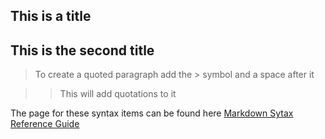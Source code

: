 ## This is a title
## This is the second title

> To create a quoted paragraph add the > symbol and a space after it

>> This will add quotations to it

The page for these syntax items can be found here [Markdown Sytax Reference Guide](http://support.iawriter.com/help/kb/general-questions/markdown-syntax-reference-guide)

